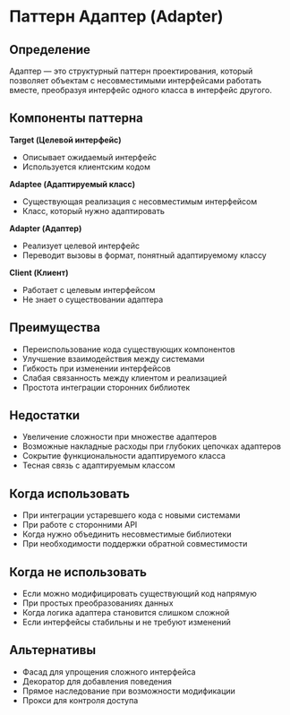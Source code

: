 #  Паттерн Адаптер (Adapter)
## Определение
Адаптер — это структурный паттерн проектирования, который позволяет объектам с несовместимыми интерфейсами работать вместе, преобразуя интерфейс одного класса в интерфейс другого.

## Компоненты паттерна
**Target (Целевой интерфейс)**
- Описывает ожидаемый интерфейс
- Используется клиентским кодом

**Adaptee (Адаптируемый класс)**
- Существующая реализация с несовместимым интерфейсом
- Класс, который нужно адаптировать

**Adapter (Адаптер)**
- Реализует целевой интерфейс
- Переводит вызовы в формат, понятный адаптируемому классу

**Client (Клиент)**
- Работает с целевым интерфейсом
- Не знает о существовании адаптера

## Преимущества
- Переиспользование кода существующих компонентов
- Улучшение взаимодействия между системами
- Гибкость при изменении интерфейсов
- Слабая связанность между клиентом и реализацией
- Простота интеграции сторонних библиотек

## Недостатки
- Увеличение сложности при множестве адаптеров
- Возможные накладные расходы при глубоких цепочках адаптеров
- Сокрытие функциональности адаптируемого класса
- Тесная связь с адаптируемым классом

## Когда использовать
- При интеграции устаревшего кода с новыми системами
- При работе с сторонними API
- Когда нужно объединить несовместимые библиотеки
- При необходимости поддержки обратной совместимости

## Когда не использовать
- Если можно модифицировать существующий код напрямую
- При простых преобразованиях данных
- Когда логика адаптера становится слишком сложной
- Если интерфейсы стабильны и не требуют изменений

## Альтернативы
- Фасад для упрощения сложного интерфейса
- Декоратор для добавления поведения
- Прямое наследование при возможности модификации
- Прокси для контроля доступа